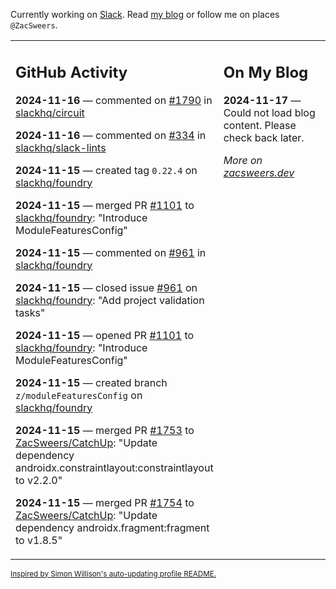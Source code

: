 Currently working on [Slack](https://slack.com/). Read [my blog](https://zacsweers.dev/) or follow me on places `@ZacSweers`.

<table><tr><td valign="top" width="60%">

## GitHub Activity
<!-- githubActivity starts -->
**2024-11-16** — commented on [#1790](https://github.com/slackhq/circuit/issues/1790#issuecomment-2480854811) in [slackhq/circuit](https://github.com/slackhq/circuit)

**2024-11-16** — commented on [#334](https://github.com/slackhq/slack-lints/issues/334#issuecomment-2480460608) in [slackhq/slack-lints](https://github.com/slackhq/slack-lints)

**2024-11-15** — created tag `0.22.4` on [slackhq/foundry](https://github.com/slackhq/foundry)

**2024-11-15** — merged PR [#1101](https://github.com/slackhq/foundry/pull/1101) to [slackhq/foundry](https://github.com/slackhq/foundry): "Introduce ModuleFeaturesConfig"

**2024-11-15** — commented on [#961](https://github.com/slackhq/foundry/issues/961#issuecomment-2479770193) in [slackhq/foundry](https://github.com/slackhq/foundry)

**2024-11-15** — closed issue [#961](https://github.com/slackhq/foundry/issues/961) on [slackhq/foundry](https://github.com/slackhq/foundry): "Add project validation tasks"

**2024-11-15** — opened PR [#1101](https://github.com/slackhq/foundry/pull/1101) to [slackhq/foundry](https://github.com/slackhq/foundry): "Introduce ModuleFeaturesConfig"

**2024-11-15** — created branch `z/moduleFeaturesConfig` on [slackhq/foundry](https://github.com/slackhq/foundry)

**2024-11-15** — merged PR [#1753](https://github.com/ZacSweers/CatchUp/pull/1753) to [ZacSweers/CatchUp](https://github.com/ZacSweers/CatchUp): "Update dependency androidx.constraintlayout:constraintlayout to v2.2.0"

**2024-11-15** — merged PR [#1754](https://github.com/ZacSweers/CatchUp/pull/1754) to [ZacSweers/CatchUp](https://github.com/ZacSweers/CatchUp): "Update dependency androidx.fragment:fragment to v1.8.5"
<!-- githubActivity ends -->
</td><td valign="top" width="40%">

## On My Blog
<!-- blog starts -->
**2024-11-17** — Could not load blog content. Please check back later.
<!-- blog ends -->
_More on [zacsweers.dev](https://zacsweers.dev/)_
</td></tr></table>

<sub><a href="https://simonwillison.net/2020/Jul/10/self-updating-profile-readme/">Inspired by Simon Willison's auto-updating profile README.</a></sub>